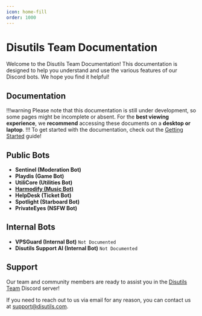 ```yaml
---
icon: home-fill
order: 1000
---
```

# Disutils Team Documentation

Welcome to the Disutils Team Documentation! This documentation is designed to help you understand and use the various features of our Discord bots. We hope you find it helpful!

## Documentation
!!!warning
Please note that this documentation is still under development, so some pages might be incomplete or absent. For the **best viewing experience**, we **recommend** accessing these documents on a **desktop or laptop**.
!!!
To get started with the documentation, check out the [Getting Started](/guides/getting-started) guide!


## Public Bots

- **Sentinel (Moderation Bot)**
- **Playdis (Game Bot)**
- **UtiliCore (Utilities Bot)**
- [**Harmodify (Music Bot)**](/guides/bots/Harmodify/overview)
- **HelpDesk (Ticket Bot)**
- **Spotlight (Starboard Bot)**
- **PrivateEyes (NSFW Bot)**


## Internal Bots

- **VPSGuard (Internal Bot)** `Not Documented`
- **Disutils Support AI (Internal Bot)** `Not Documented`

## Support

Our team and community members are ready to assist you in the [Disutils Team](https://discord.gg/28RuT8WsKT) Discord server!

If you need to reach out to us via email for any reason, you can contact us at [support@disutils.com](mailto:support@disutils.com).